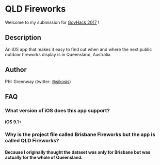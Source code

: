 # QLD Fireworks

Welcome to my submission for [GovHack 2017](http://govhack.org) !

## Description

An iOS app that makes it easy to find out when and where the next public outdoor fireworks display is in Queensland, Australia.

## Author

Phil Greenway (twitter: [@sikosis](https://twitter.com/sikosis))

## FAQ

### What version of iOS does this app support?

#### iOS 9.1+

### Why is the project file called Brisbane Fireworks but the app is called QLD Fireworks?

#### Because I originally thought the dataset was only for Brisbane but was actually for the whole of Queensland.




